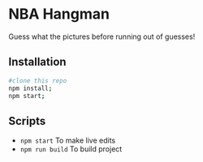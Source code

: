 # NBA Hangman

Guess what the pictures before running out of guesses!

## Installation

```bash
#clone this repo
npm install;
npm start;
```

## Scripts

- `npm start` To make live edits
- `npm run build` To build project

